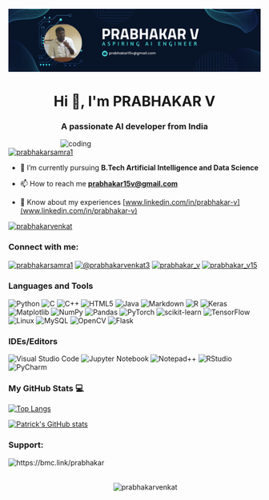 ![logo](https://github.com/prabhakarvenkat/prabhakarvenkat/blob/efc2a245db861bc1bd8835a487889ad825cb74f6/GitHub%20poster.png)
<h1 align="center">Hi 👋, I'm PRABHAKAR V</h1>
<h3 align="center">A passionate AI developer from India</h3>

<img align="right" alt="coding" width="400" src="https://media1.giphy.com/media/v1.Y2lkPTc5MGI3NjExZnB4NGgxNnhtcmh4c3V5MTQwNWo2c3N5eGJ1ZWpnZGh0d2hkbjBhMCZlcD12MV9naWZzX3NlYXJjaCZjdD1n/qgQUggAC3Pfv687qPC/giphy.gif">

<p align="left"> <a href="https://twitter.com/prabhakarsamra1" target="blank"><img src="https://img.shields.io/twitter/follow/prabhakarsamra1?logo=twitter&style=for-the-badge" alt="prabhakarsamra1" /></a> </p>

- 🌱 I’m currently pursuing **B.Tech Artificial Intelligence and Data Science**

- 📫 How to reach me **prabhakar15v@gmail.com**

- 📄 Know about my experiences [www.linkedin.com/in/prabhakar-v](www.linkedin.com/in/prabhakar-v)

<p align="left"> <a href="https://github.com/ryo-ma/github-profile-trophy"><img src="https://github-profile-trophy.vercel.app/?username=prabhakarvenkat" alt="prabhakarvenkat" /></a> </p>
</p align="left"> </img src="https://komarev.com/ghpvc/?username=prabhakarvenkat&label=Profile%20views&color=0e75b6&style=flat" alt="prabhakarvenkat" /> </p>


<h3 align="left">Connect with me:</h3>
<p align="left">
<a href="https://twitter.com/prabhakarsamra1" target="blank"><img align="center" src="https://raw.githubusercontent.com/rahuldkjain/github-profile-readme-generator/master/src/images/icons/Social/twitter.svg" alt="prabhakarsamra1" height="30" width="40" /></a>
<a href="https://www.hackerrank.com/@prabhakarvenkat3" target="blank"><img align="center" src="https://raw.githubusercontent.com/rahuldkjain/github-profile-readme-generator/master/src/images/icons/Social/hackerrank.svg" alt="@prabhakarvenkat3" height="30" width="40" /></a>
<a href="https://www.leetcode.com/prabhakar_v" target="blank"><img align="center" src="https://raw.githubusercontent.com/rahuldkjain/github-profile-readme-generator/master/src/images/icons/Social/leet-code.svg" alt="prabhakar_v" height="30" width="40" /></a>
<a href="https://www.codechef.com/users/prabhakar_v15" target="blank"><img align="center" src="https://cdn.jsdelivr.net/npm/simple-icons@3.1.0/icons/codechef.svg" alt="prabhakar_v15" height="30" width="40" /></a>
</p>

<h3 align="left">Languages and Tools</h3>

![Python](https://img.shields.io/badge/python-3670A0?style=for-the-badge&logo=python&logoColor=ffdd54)
![C](https://img.shields.io/badge/c-%2300599C.svg?style=for-the-badge&logo=c&logoColor=white)
![C++](https://img.shields.io/badge/c++-%2300599C.svg?style=for-the-badge&logo=c%2B%2B&logoColor=white)
![HTML5](https://img.shields.io/badge/html5-%23E34F26.svg?style=for-the-badge&logo=html5&logoColor=white)
![Java](https://img.shields.io/badge/java-%23ED8B00.svg?style=for-the-badge&logo=openjdk&logoColor=white)
![Markdown](https://img.shields.io/badge/markdown-%23000000.svg?style=for-the-badge&logo=markdown&logoColor=white)
![R](https://img.shields.io/badge/r-%23276DC3.svg?style=for-the-badge&logo=r&logoColor=white)
![Keras](https://img.shields.io/badge/Keras-%23D00000.svg?style=for-the-badge&logo=Keras&logoColor=white)
![Matplotlib](https://img.shields.io/badge/Matplotlib-%23ffffff.svg?style=for-the-badge&logo=Matplotlib&logoColor=black)
![NumPy](https://img.shields.io/badge/numpy-%23013243.svg?style=for-the-badge&logo=numpy&logoColor=white)
![Pandas](https://img.shields.io/badge/pandas-%23150458.svg?style=for-the-badge&logo=pandas&logoColor=white)
![PyTorch](https://img.shields.io/badge/PyTorch-%23EE4C2C.svg?style=for-the-badge&logo=PyTorch&logoColor=white)
![scikit-learn](https://img.shields.io/badge/scikit--learn-%23F7931E.svg?style=for-the-badge&logo=scikit-learn&logoColor=white)
![TensorFlow](https://img.shields.io/badge/TensorFlow-%23FF6F00.svg?style=for-the-badge&logo=TensorFlow&logoColor=white)
![Linux](https://img.shields.io/badge/Linux-FCC624?style=for-the-badge&logo=linux&logoColor=black)
![MySQL](https://img.shields.io/badge/mysql-4479A1.svg?style=for-the-badge&logo=mysql&logoColor=white)
![OpenCV](https://img.shields.io/badge/opencv-%23white.svg?style=for-the-badge&logo=opencv&logoColor=white)
![Flask](https://img.shields.io/badge/flask-%23000.svg?style=for-the-badge&logo=flask&logoColor=white)

### IDEs/Editors
![Visual Studio Code](https://img.shields.io/badge/Visual%20Studio%20Code-0078d7.svg?style=for-the-badge&logo=visual-studio-code&logoColor=white)
![Jupyter Notebook](https://img.shields.io/badge/jupyter-%23FA0F00.svg?style=for-the-badge&logo=jupyter&logoColor=white)
![Notepad++](https://img.shields.io/badge/Notepad++-90E59A.svg?style=for-the-badge&logo=notepad%2b%2b&logoColor=black)
![RStudio](https://img.shields.io/badge/RStudio-4285F4?style=for-the-badge&logo=rstudio&logoColor=white)
![PyCharm](https://img.shields.io/badge/pycharm-143?style=for-the-badge&logo=pycharm&logoColor=black&color=black&labelColor=green)

### My GitHub Stats 💻

[![Top Langs](https://github-readme-stats.vercel.app/api/top-langs/?username=prabhakarvenkat&hide=java,html,css&theme=dracula)](https://github.com/anuraghazra/github-readme-stats)

[![Patrick's GitHub stats](https://github-readme-stats.vercel.app/api?username=prabhakarvenkat&theme=dracula)](https://github.com/anuraghazra/github-readme-stats)

<h3 align="left">Support:</h3>
<p><a href="https://www.buymeacoffee.com/https://bmc.link/prabhakar"> <img align="left" src="https://cdn.buymeacoffee.com/buttons/v2/default-yellow.png" height="50" width="210" alt="https://bmc.link/prabhakar" /></a></p><br><br>

<p><img align="center" src="https://github-readme-streak-stats.herokuapp.com/?user=prabhakarvenkat&" alt="prabhakarvenkat" /></p>
